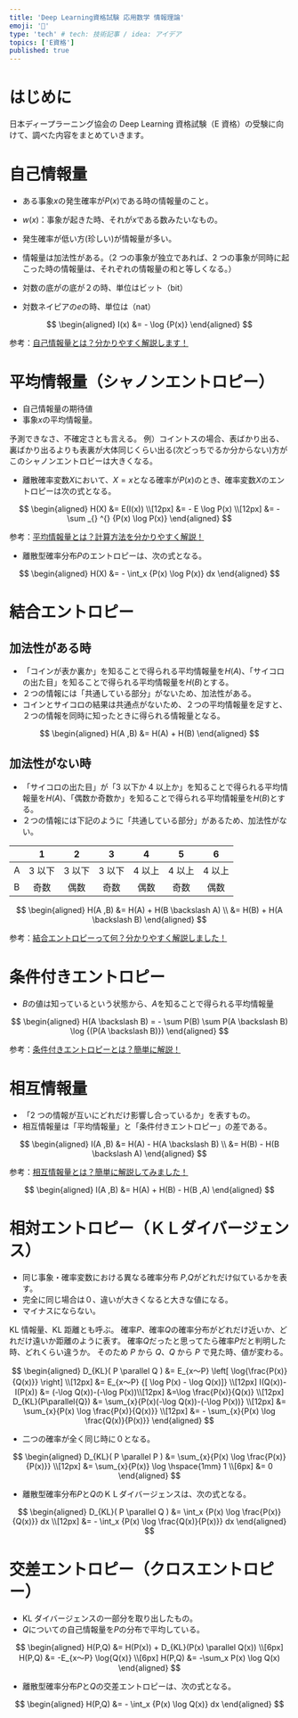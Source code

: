 ```yaml
---
title: 'Deep Learning資格試験 応用数学 情報理論'
emoji: '👻'
type: 'tech' # tech: 技術記事 / idea: アイデア
topics: ['E資格']
published: true
---
```


# はじめに

日本ディープラーニング協会の Deep Learning 資格試験（E 資格）の受験に向けて、調べた内容をまとめていきます。

# 自己情報量

- ある事象$x$の発生確率が$P(x)$である時の情報量のこと。
- $w(x)$：事象が起きた時、それが$x$である数みたいなもの。
- 発生確率が低い方(珍しい)が情報量が多い。
- 情報量は加法性がある。（2 つの事象が独立であれば、2 つの事象が同時に起こった時の情報量は、それぞれの情報量の和と等しくなる。）

- 対数の底がの底が２の時、単位はビット（bit）
- 対数ネイピアの$e$の時、単位は（nat）

$$
\begin{aligned}
  I(x) &= - \log {P(x)}
\end{aligned}
$$

参考：[自己情報量とは？分かりやすく解説します！](https://www.krrk0.com/amount-of-self-information/)

# 平均情報量（シャノンエントロピー）

- 自己情報量の期待値
- 事象$x$の平均情報量。

予測できなさ、不確定さとも言える。
例）コイントスの場合、表ばかり出る、裏ばかり出るよりも表裏が大体同じくらい出る(次どっちでるか分からない)方がこのシャノンエントロピーは大きくなる。

- 離散確率変数$X$において、$X=x$となる確率が$P(x)$のとき、確率変数$X$のエントロピーは次の式となる。

$$
  \begin{aligned}
    H(X) &= E(I(x)) \\[12px]
       &= - E \log P(x) \\[12px]
       &= - \sum _{} ^{} {P(x) \log P(x)}
  \end{aligned}
$$

参考：[平均情報量とは？計算方法を分かりやすく解説！](https://www.krrk0.com/average-amount-of-information/)

- 離散型確率分布$P$のエントロピーは、次の式となる。

$$
  \begin{aligned}
    H(X) &= - \int_x {P(x) \log P(x)} dx
  \end{aligned}
$$

# 結合エントロピー

## 加法性がある時

- 「コインが表か裏か」を知ることで得られる平均情報量を$H(A)$、「サイコロの出た目」を知ることで得られる平均情報量を$H(B)$とする。
- ２つの情報には「共通している部分」がないため、加法性がある。
- コインとサイコロの結果は共通点がないため、２つの平均情報量を足すと、２つの情報を同時に知ったときに得られる情報量となる。

$$
\begin{aligned}
  H(A ,B) &= H(A) + H(B)
\end{aligned}
$$

## 加法性がない時

- 「サイコロの出た目」が「3 以下か 4 以上か」を知ることで得られる平均情報量を$H(A)$、「偶数か奇数か」を知ることで得られる平均情報量を$H(B)$とする。
- ２つの情報には下記のように「共通している部分」があるため、加法性がない。

|     |   1    |   2    |   3    |   4    |   5    |   6    |
| :-- | :----: | :----: | :----: | :----: | :----: | :----: |
| A   | 3 以下 | 3 以下 | 3 以下 | 4 以上 | 4 以上 | 4 以上 |
| B   |  奇数  |  偶数  |  奇数  |  偶数  |  奇数  |  偶数  |

$$
\begin{aligned}
  H(A ,B) &= H(A) + H(B \backslash A) \\
  &= H(B) + H(A \backslash B)
\end{aligned}
$$

参考：[結合エントロピーって何？分かりやすく解説しました！](https://www.krrk0.com/joint-entropy/)

# 条件付きエントロピー

- $B$の値は知っているという状態から、$A$を知ることで得られる平均情報量

$$
\begin{aligned}
  H(A \backslash B) = - \sum P(B) \sum P(A \backslash B) \log {(P(A \backslash B)})
\end{aligned}
$$

参考：[条件付きエントロピーとは？簡単に解説！](https://www.krrk0.com/conditional-entropy/)

# 相互情報量

- 「2 つの情報が互いにどれだけ影響し合っているか」を表すもの。
- 相互情報量は「平均情報量」と「条件付きエントロピー」の差である。

$$
\begin{aligned}
  I(A ,B) &= H(A) - H(A \backslash B) \\
  &= H(B) - H(B \backslash A)
\end{aligned}
$$

参考：[相互情報量とは？簡単に解説してみました！](https://www.krrk0.com/mutual-information/)

$$
\begin{aligned}
  I(A ,B) &= H(A) + H(B) - H(B ,A)
\end{aligned}
$$

# 相対エントロピー（ＫＬダイバージェンス）

- 同じ事象・確率変数における異なる確率分布 $P$,$Q$がどれだけ似ているかを表す。
- 完全に同じ場合は０、違いが大きくなると大きな値になる。
- マイナスにならない。

KL 情報量、KL 距離とも呼ぶ。
確率$P$、確率$Q$の確率分布がどれだけ近いか、どれだけ遠いか距離のように表す。
確率$Q$だったと思ってたら確率$P$だと判明した時、どれくらい違うか。
そのため $P$ から $Q$、$Q$ から $P$ で見た時、値が変わる。

$$
\begin{aligned}
  D_{KL}( P \parallel Q ) &= E_{x～P} \left[ \log{\frac{P(x)}{Q(x)}} \right] \\[12px]
  &= E_{x～P} {[ \log P(x) - \log Q(x)]} \\[12px]
  I(Q(x))-I(P(x)) &= (-\log Q(x))-(-\log P(x))\\[12px]
  &=\log \frac{P(x)}{Q(x)} \\[12px]
  D_{KL}(P\parallel{Q}) &= \sum_{x}{P(x)(-\log Q(x))-(-\log P(x))} \\[12px]
  &= \sum_{x}{P(x) \log \frac{P(x)}{Q(x)}} \\[12px]
  &= - \sum_{x}{P(x) \log \frac{Q(x)}{P(x)}}
\end{aligned}
$$

- 二つの確率が全く同じ時に０となる。

$$
\begin{aligned}
  D_{KL}( P \parallel P ) &= \sum_{x}{P(x) \log \frac{P(x)}{P(x)}} \\[12px]
  &= \sum_{x}{P(x)} \log \hspace{1mm} 1 \\[6px]
  &= 0
\end{aligned}
$$

- 離散型確率分布$P$と$Q$のＫＬダイバージェンスは、次の式となる。

$$
  \begin{aligned}
    D_{KL}( P \parallel Q ) &= \int_x {P(x) \log \frac{P(x)}{Q(x)}} dx \\[12px]
    &= - \int_x {P(x) \log \frac{Q(x)}{P(x)}} dx
  \end{aligned}
$$

# 交差エントロピー（クロスエントロピー）

- KL ダイバージェンスの一部分を取り出したもの。
- $Q$についての自己情報量を$P$の分布で平均している。

$$
\begin{aligned}
  H(P,Q) &= H(P(x)) + D_{KL}(P(x) \parallel Q(x)) \\[6px]
  H(P,Q) &= -E_{x～P} \log{Q(x)} \\[6px]
  H(P,Q) &= -\sum_x P(x) \log Q(x)
\end{aligned}
$$

- 離散型確率分布$P$と$Q$の交差エントロピーは、次の式となる。

$$
\begin{aligned}
  H(P,Q) &= - \int_x {P(x) \log Q(x)} dx
\end{aligned}
$$
